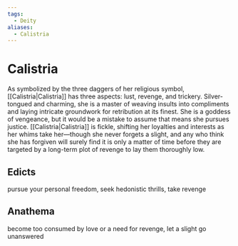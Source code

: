 ```yaml
---
tags:
  - Deity
aliases:
  - Calistria
---
```

# Calistria
As symbolized by the three daggers of her religious symbol, [[Calistria|Calistria]] has three aspects: lust, revenge, and trickery. Silver-tongued and charming, she is a master of weaving insults into compliments and laying intricate groundwork for retribution at its finest. She is a goddess of vengeance, but it would be a mistake to assume that means she pursues justice. [[Calistria|Calistria]] is fickle, shifting her loyalties and interests as her whims take her—though she never forgets a slight, and any who think she has forgiven will surely find it is only a matter of time before they are targeted by a long-term plot of revenge to lay them thoroughly low.

## Edicts  
pursue your personal freedom, seek hedonistic thrills, take revenge
## Anathema  
become too consumed by love or a need for revenge, let a slight go unanswered